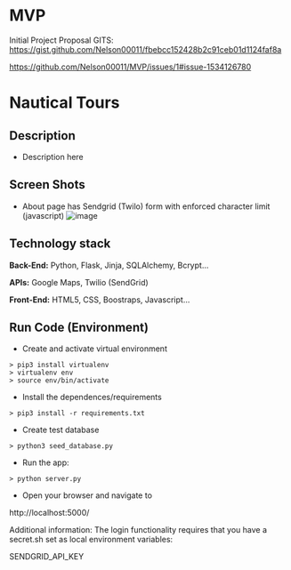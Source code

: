 # MVP
Initial Project Proposal
GITS: 
https://gist.github.com/Nelson00011/fbebcc152428b2c91ceb01d1124faf8a

https://github.com/Nelson00011/MVP/issues/1#issue-1534126780

# Nautical Tours


## Description
- Description here

## Screen Shots
- About page has Sendgrid (Twilo) form with enforced character limit (javascript)
![image](https://user-images.githubusercontent.com/112737682/220251413-f09bab78-7099-42f7-b01c-99d287000bd0.png)


## Technology stack
**Back-End:** Python, Flask, Jinja, SQLAlchemy, Bcrypt...

**APIs:** Google Maps, Twilio (SendGrid)

**Front-End:** HTML5, CSS, Boostraps, Javascript...

## Run Code (Environment)

- Create and activate virtual environment 
 ```
> pip3 install virtualenv
> virtualenv env
> source env/bin/activate
```

- Install the dependences/requirements
```
> pip3 install -r requirements.txt
```


- Create test database
```
> python3 seed_database.py
```

- Run the app:
```
> python server.py
```

- Open your browser and navigate to

http://localhost:5000/

Additional information: The login functionality requires that you have a secret.sh set as local environment variables:

SENDGRID_API_KEY


